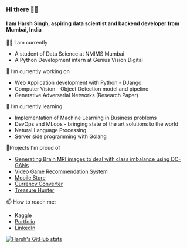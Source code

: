 ### Hi there ✌🏻
#### I am Harsh Singh, aspiring data scientist and backend developer from Mumbai, India

👨‍💻 I am currently
* A student of Data Science at NMIMS Mumbai
* A Python Development intern at Genius Vision Digital

🔭 I’m currently working on
* Web Application development with Python - DJango
* Computer Vision - Object Detection model and pipeline
* Generative Adversarial Networks (Research Paper)

🌱 I’m currently learning
* Implementation of Machine Learning in Business problems
* DevOps and MLops - bringing state of the art solutions to the world
* Natural Language Processing 
* Server side programming with Golang

📖Projects I'm proud of
* <a href="https://github.com/AarnoStormborn/GenerativeAdversarialNetwork">Generating Brain MRI images to deal with class imbalance using DC-GANs</a>
* <a href="https://github.com/AarnoStormborn/gamerecommendationsystem">Video Game Recommendation System</a>
* <a href="https://github.com/AarnoStormborn/theMADproject">Mobile Store</a>
* <a href="https://github.com/AarnoStormborn/CurrencyConverterGUI">Currency Converter</a>
* <a href="https://github.com/AarnoStormborn/TreasureHunter">Treasure Hunter</a>

📫 How to reach me:
* <a href="https://www.kaggle.com/harshsingh2209">Kaggle</a>
* <a href="https://harshsingh22.pythonanywhere.com/">Portfolio</a>
* <a href="https://www.linkedin.com/in/harsh-singh-4428241b4/">LinkedIn</a>

[![Harsh's GitHub stats](https://github-readme-stats.vercel.app/api?username=AarnoStormborn)](https://github.com/AarnoStormborn/github-readme-stats)
